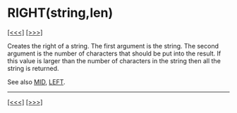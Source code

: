 # RIGHT(string,len)

[\[\<\<\<\]](ug_25.170.md) [\[\>\>\>\]](ug_25.171.1.md)

Creates the right of a string. The first argument is the string. The
second argument is the number of characters that should be put into the
result. If this value is larger than the number of characters in the
string then all the string is returned.

See also [MID](ug_25.135.md), [LEFT](ug_25.114.md).

-----

[\[\<\<\<\]](ug_25.170.md) [\[\>\>\>\]](ug_25.171.1.md)
